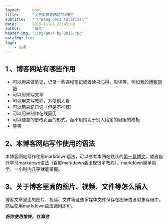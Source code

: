 ```yaml
---
layout:     post
title:      "关于本博客网站的说明"
subtitle:   " \"Blog post tutorial\""
date:       2019-11-03 22:45:00
author:     "张凡"
header-img: "/img/post-bg-2015.jpg"
catalog: true
tags:
    - 说明
---
```


## 1 、博客网站有哪些作用

- 可以用来做笔记，记录一些课程笔记或者读书心得，影评等，例如我的[博客网站](http://zhangfan525.top)
- 可以用来写文章
- 可以用来写教程，方便别人看
- 可以用来记日记（但是不推荐）
- 可以用来制作在线简历
- 可以随意的更改页面的形式，而不用拘泥于别人给定的局限的模板
- 等等

## 2、本博客网站写作使用的语法

  本博客网站写作使用markdown语法，可以参考本网站默认的[第一篇博文](https://duhaihui.github.io/2019/07/02/blog-post-tutorial/)。或者自行学习markdown语法（百度markdown会出现很多教程），markdown简单易学，一小时内几乎就能掌握。
  
## 3、关于博客里面的图片、视频、文件等怎么插入

  博客文章里面的图片、视频、文件等这些多媒体文件保存在图床或者对象存储中，然后使用markdown语法调用即可。
  
  
***祝你使用愉快，杜海会***
